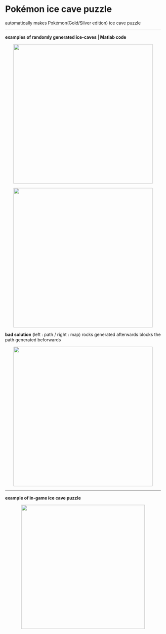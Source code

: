 # Pokémon ice cave puzzle
automatically makes Pokémon(Gold/Silver edition) ice cave puzzle
***
**examples of randomly generated ice-caves | Matlab code**
<p align="center">
  <img src="https://github.com/suhyuuk/Pokemon-ice-cave-puzzle/blob/main/example.jpg" img width="450px"/>
<p/>

<p align="center">
  <img src="https://github.com/suhyuuk/Pokemon-ice-cave-puzzle/blob/main/example2.jpg" img width="450px"/>
<p/>

**bad solution** (left : path / right : map)
rocks generated afterwards blocks the path generated beforwards
<p align="center">
  <img src="https://github.com/suhyuuk/Pokemon-ice-cave-puzzle/blob/main/bad_example.jpg" img width="450px"/>
<p/>

***
**example of in-game ice cave puzzle**
<p align="center">
  <img src="https://github.com/suhyuuk/Pokemon-ice-cave-puzzle/blob/main/Pokemon_Gold_Silver_tiles/ice_cave_puzzle_example.jpg" img width="400px"/>
<p/>


